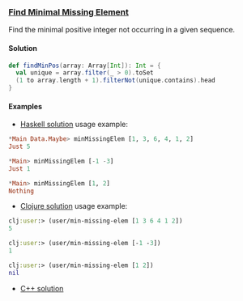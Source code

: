 ### <ins>Find Minimal Missing Element</ins>

Find the minimal positive integer not occurring in a given sequence.

#### Solution

```scala
def findMinPos(array: Array[Int]): Int = {
  val unique = array.filter(_ > 0).toSet
  (1 to array.length + 1).filterNot(unique.contains).head
}
```

#### Examples

- [Haskell solution](Solution.hs) usage example:
```haskell
*Main Data.Maybe> minMissingElem [1, 3, 6, 4, 1, 2]
Just 5

*Main> minMissingElem [-1 -3]
Just 1

*Main> minMissingElem [1, 2]
Nothing
```
- [Clojure solution](solution.clj) usage example:
```clojure
clj:user:> (user/min-missing-elem [1 3 6 4 1 2])
5

clj:user:> (user/min-missing-elem [-1 -3])
1

clj:user:> (user/min-missing-elem [1 2])
nil
```
- [C++ solution](solution.cpp)
